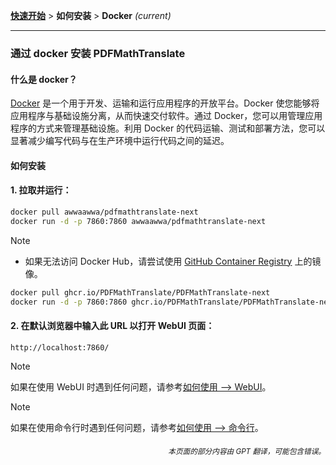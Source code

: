 [**快速开始**](./getting-started.md) > **如何安装** > **Docker** _(current)_

---

### 通过 docker 安装 PDFMathTranslate

#### 什么是 docker？

[Docker](https://docs.docker.com/get-started/docker-overview/) 是一个用于开发、运输和运行应用程序的开放平台。Docker 使您能够将应用程序与基础设施分离，从而快速交付软件。通过 Docker，您可以用管理应用程序的方式来管理基础设施。利用 Docker 的代码运输、测试和部署方法，您可以显著减少编写代码与在生产环境中运行代码之间的延迟。

#### 如何安装

<h4>1. 拉取并运行：</h4>

```bash
docker pull awwaawwa/pdfmathtranslate-next
docker run -d -p 7860:7860 awwaawwa/pdfmathtranslate-next
```

> [!NOTE]
> 
> - 如果无法访问 Docker Hub，请尝试使用 [GitHub Container Registry](https://github.com/PDFMathTranslate/PDFMathTranslate-next/pkgs/container/pdfmathtranslate) 上的镜像。
> 
> ```bash
> docker pull ghcr.io/PDFMathTranslate/PDFMathTranslate-next
> docker run -d -p 7860:7860 ghcr.io/PDFMathTranslate/PDFMathTranslate-next
> ```

<h4>2. 在默认浏览器中输入此 URL 以打开 WebUI 页面：</h4>

```
http://localhost:7860/
```

> [!NOTE]
> 如果在使用 WebUI 时遇到任何问题，请参考[如何使用 --> WebUI](./USAGE_webui.md)。

> [!NOTE]
> 如果在使用命令行时遇到任何问题，请参考[如何使用 --> 命令行](./USAGE_commandline.md)。
<!-- 
#### For docker deployment on cloud service:

<div>
<a href="https://www.heroku.com/deploy?template=https://github.com/PDFMathTranslate/PDFMathTranslate-next">
  <img src="https://www.herokucdn.com/deploy/button.svg" alt="Deploy" height="26"></a>
<a href="https://render.com/deploy">
  <img src="https://render.com/images/deploy-to-render-button.svg" alt="Deploy to Koyeb" height="26"></a>
<a href="https://zeabur.com/templates/5FQIGX?referralCode=reycn">
  <img src="https://zeabur.com/button.svg" alt="Deploy on Zeabur" height="26"></a>
<a href="https://app.koyeb.com/deploy?type=git&builder=buildpack&repository=github.com/PDFMathTranslate/PDFMathTranslate-next&branch=main&name=pdf-math-translate">
  <img src="https://www.koyeb.com/static/images/deploy/button.svg" alt="Deploy to Koyeb" height="26"></a>
</div>

-->

<div align="right"> 
<h6><small>本页面的部分内容由 GPT 翻译，可能包含错误。</small></h6>